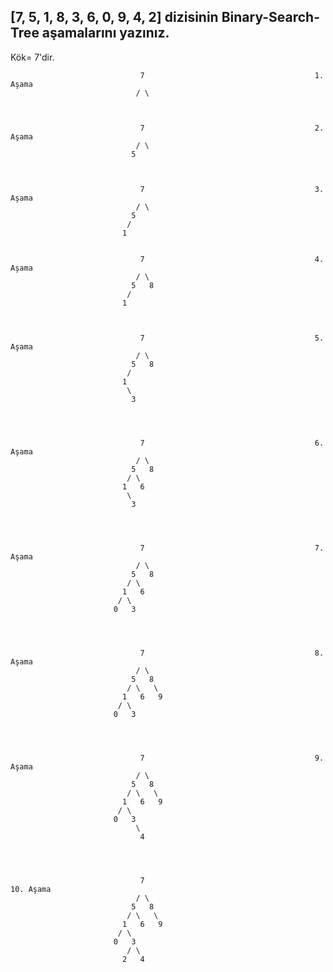 ## [7, 5, 1, 8, 3, 6, 0, 9, 4, 2] dizisinin Binary-Search-Tree aşamalarını yazınız.

Kök= 7'dir.
                             
                                 7                                      1. Aşama
                                / \
                               
                               
                               
                                 7                                      2. Aşama
                                / \
                               5
                               
                                 
                                 
                                 7                                      3. Aşama
                                / \
                               5
                              /
                             1
                             
                             
                                 7                                      4. Aşama
                                / \
                               5   8
                              /
                             1
                             
                             
                             
                                 7                                      5. Aşama
                                / \
                               5   8
                              / 
                             1
                              \
                               3
     
     
     
     
                                 7                                      6. Aşama
                                / \
                               5   8
                              / \
                             1   6
                              \
                               3




                                 7                                      7. Aşama
                                / \
                               5   8
                              / \
                             1   6
                            / \
                           0   3
                           
                           
                           
                           
                                 7                                      8. Aşama
                                / \
                               5   8
                              / \   \
                             1   6   9
                            / \
                           0   3




                                 7                                      9. Aşama
                                / \
                               5   8
                              / \   \
                             1   6   9
                            / \
                           0   3
                                \
                                 4




                                 7                                      10. Aşama
                                / \
                               5   8
                              / \   \
                             1   6   9
                            / \
                           0   3
                              / \
                             2   4
     
                             

                              
